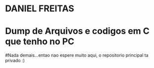 # DANIEL FREITAS
# Dump de Arquivos e codigos em C que tenho no PC
#Nada demais...entao nao espere muito aqui, o repositorio principal ta privado :)

